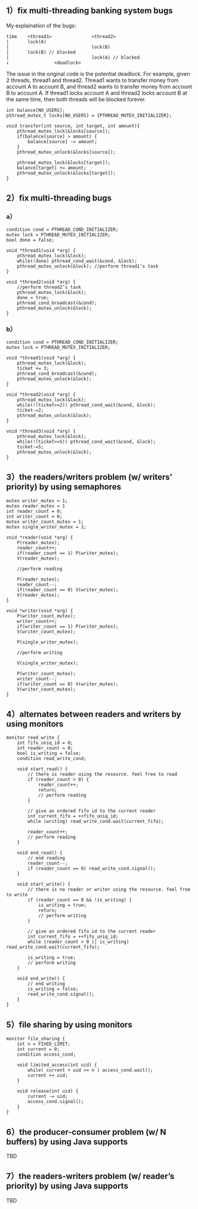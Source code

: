 ## 1）fix multi-threading banking system bugs

My explaination of the bugs:
```
time    <thread1>               <thread2>
|       lock(A)
|                               lock(B)
|       lock(B) // blocked
|                               lock(A) // blocked
↓                 <deadlock>

```
The issue in the original code is the potential deadlock. For example, given 2 threads, thread1 and thread2. Thread1 wants to transfer money from account A to account B, and thread2 wants to transfer money from account B to account A. If thread1 locks account A and thread2 locks account B at the same time, then both threads will be blocked forever.

```
int balance[NO_USERS];
pthread_mutex_t locks[NO_USERS] = {PTHREAD_MUTEX_INITIALIZER};

void transfer(int source, int target, int amount){
    pthread_mutex_lock(&locks[source]);
    if(balance[source] > amount) {
        balance[source] -= amount;
    }
    pthread_mutex_unlock(&locks[source]);

    pthread_mutex_lock(&locks[target]);
    balance[target] += amount;
    pthread_mutex_unlock(&locks[target]);
}
```

## 2）fix multi-threading bugs
### a）
```
condition cond = PTHREAD_COND_INITIALIZER;
mutex lock = PTHREAD_MUTEX_INITIALIZER;
bool done = false;

void *thread1(void *arg) {
    pthread_mutex_lock(&lock);
    while(!done) pthread_cond_wait(&cond, &lock);
    pthread_mutex_unlock(&lock); //perform thread1’s task
}

void *thread2(void *arg) {
    //perform thread2’s task
    pthread_mutex_lock(&lock);
    done = true;
    pthread_cond_broadcast(&cond);
    pthread_mutex_unlock(&lock);
}
```

### b）
```
condition cond = PTHREAD_COND_INITIALIZER;
mutex lock = PTHREAD_MUTEX_INITIALIZER;

void *thread1(void *arg) {
    pthread_mutex_lock(&lock);
    ticket += 3;
    pthread_cond_broadcast(&cond);
    pthread_mutex_unlock(&lock);
}

void *thread2(void *arg) {
    pthread_mutex_lock(&lock);
    while(!(ticket>=2)) pthread_cond_wait(&cond, &lock);
    ticket-=2;
    pthread_mutex_unlock(&lock);
}

void *thread3(void *arg) {
    pthread_mutex_lock(&lock);
    while(!(ticket>=5)) pthread_cond_wait(&cond, &lock);
    ticket-=5;
    pthread_mutex_unlock(&lock);
}
```

## 3）the readers/writers problem (w/ writers' priority) by using semaphores
```
mutex writer_mutex = 1;
mutex reader_mutex = 1
int reader_count = 0;
int writer_count = 0;
mutex writer_count_mutex = 1;
mutex single_writer_mutex = 1;

void *reader(void *arg) {
    P(reader_mutex);
    reader_count++;
    if(reader_count == 1) P(writer_mutex);
    V(reader_mutex);

    //perform reading

    P(reader_mutex);
    reader_count--;
    if(reader_count == 0) V(writer_mutex);
    V(reader_mutex);
}

void *writer(void *arg) {
    P(writer_count_mutex);
    writer_count++;
    if(writer_count == 1) P(writer_mutex);
    V(writer_count_mutex);

    P(single_writer_mutex);

    //perform writing

    V(single_writer_mutex);

    P(writer_count_mutex);
    writer_count--;
    if(writer_count == 0) V(writer_mutex);
    V(writer_count_mutex);
}
```

## 4）alternates between readers and writers by using monitors

```
monitor read_write {
    int fifo_uniq_id = 0;
    int reader_count = 0;
    bool is_writing = false;
    condition read_write_cond;

    void start_read() {
        // there is reader using the resource. feel free to read
        if (reader_count > 0) {
            reader_count++;
            return;
            // perform reading
        }

        // give an ordered fifo id to the current reader
        int current_fifo = ++fifo_uniq_id;
        while (writing) read_write_cond.wait(current_fifo);

        reader_count++;
        // perform reading
    }

    void end_read() {
        // end reading
        reader_count--;
        if (reader_count == 0) read_write_cond.signal();
    }

    void start_write() {
        // there is no reader or writer using the resource. feel free to write
        if (reader_count == 0 && !is_writing) {
            is_writing = true;
            return;
            // perform writing
        }

        // give an ordered fifo id to the current reader
        int current_fifo = ++fifo_uniq_id;
        while (reader_count > 0 || is_writing) read_write_cond.wait(current_fifo);

        is_writing = true;
        // perform writing
    }

    void end_write() {
        // end writing
        is_writing = false;
        read_write_cond.signal();
    }
}
```

## 5）file sharing by using monitors

```
monitor file_sharing {
    int n = FIXED_LIMIT;
    int current = 0;
    condition access_cond;

    void limited_access(int uid) {
        while( current + uid >= n ) access_cond.wait();
        current += uid;
    }

    void release(int uid) {
        current -= uid;
        access_cond.signal();
    }
}
```

## 6）the producer-consumer problem (w/ N buffers) by using Java supports

TBD

## 7）the readers-writers problem (w/ reader’s priority) by using Java supports

TBD
